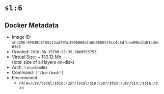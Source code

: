 # `sl:6`

## Docker Metadata

- Image ID: `sha256:99648b8f55b12ad793c399b860afa6b06505f5cc4c8dfcea09bd2a01adec8fe5`
- Created: `2018-08-15T00:25:35.386055575Z`
- Virtual Size: ~ 133.12 Mb  
  (total size of all layers on-disk)
- Arch: `linux`/`amd64`
- Command: `["/bin/bash"]`
- Environment:
  - `PATH=/usr/local/sbin:/usr/local/bin:/usr/sbin:/usr/bin:/sbin:/bin`
